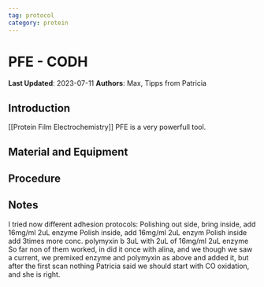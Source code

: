 ```yaml
---
tag: protocol
category: protein
---
```

# PFE - CODH

**Last Updated**: 2023-07-11
**Authors**: Max, Tipps from Patricia

## Introduction
[[Protein Film Electrochemistry]] PFE is a very powerfull tool.


## Material and Equipment




## Procedure





## Notes

I tried now different adhesion protocols:
Polishing out side, bring inside, add 16mg/ml 2uL enzyme
Polish inside, add 16mg/ml 2uL enzym
Polish inside add 3times more conc. polymyxin b 3uL with 2uL of 16mg/ml 2uL enzyme
So far non of them worked, in did it once with alina, and we though we saw a current, we premixed enzyme and polymyxin as above and added it, but after the first scan nothing
Patricia said we should start with CO oxidation, and she is right. 